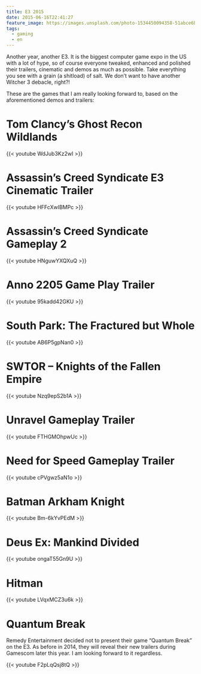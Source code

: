 ```yaml
---
title: E3 2015
date: 2015-06-16T22:41:27
feature_image: https://images.unsplash.com/photo-1534450094358-51abce6b6327?ixlib=rb-0.3.5&q=80&fm=jpg&crop=entropy&cs=tinysrgb&w=1080&fit=max&ixid=eyJhcHBfaWQiOjExNzczfQ&s=c83ba3a1d1000ec96030d74ef291a879
tags:
  - gaming
  - en
---
```


Another year, another E3. It is the biggest computer game expo in the US with a lot of hype, so of course everyone tweaked, enhanced and polished their trailers, cinematic and demos as much as possible. Take everything you see with a grain (a shitload) of salt. We don’t want to have another Witcher 3 debacle, right?!

These are the games that I am really looking forward to, based on the aforementioned demos and trailers:

# Tom Clancy’s Ghost Recon Wildlands

{{< youtube WdJub3Kz2wI >}}

# Assassin’s Creed Syndicate E3 Cinematic Trailer

{{< youtube HFFcXwIBMPc >}}

# Assassin’s Creed Syndicate Gameplay 2

{{< youtube HNguwYXQXuQ >}}

# Anno 2205 Game Play Trailer

{{< youtube 95kadd42GKU >}}

# South Park: The Fractured but Whole

{{< youtube AB6P5gpNan0 >}}

# SWTOR – Knights of the Fallen Empire

{{< youtube Nzq9epS2b1A >}}

# Unravel Gameplay Trailer

{{< youtube FTHGMOhpwUc >}}

# Need for Speed Gameplay Trailer

{{< youtube cPVgwz5aN1o >}}

# Batman Arkham Knight

{{< youtube Bm-6kYvPEdM >}}

# Deus Ex: Mankind Divided

{{< youtube ongaT55Gn9U >}}

# Hitman

{{< youtube LVqxMCZ3u6k >}}

# Quantum Break

Remedy Entertainment decided not to present their game “Quantum Break” on the E3. As before in 2014, they will reveal their new trailers during Gamescom later this year. I am looking forward to it regardless.

{{< youtube F2pLqQsj8tQ >}}

